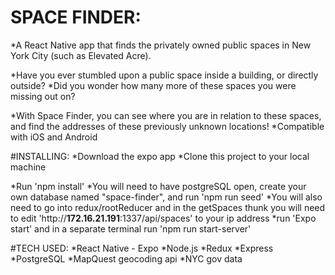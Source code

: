 # SPACE FINDER:
*A React Native app that finds the privately owned public spaces in New York City (such as Elevated Acre).

*Have you ever stumbled upon a public space inside a building, or directly outside?
*Did you wonder how many more of these spaces you were missing out on?


*With Space Finder, you can see where you are in relation to these spaces, and find the addresses of these previously unknown locations!
*Compatible with iOS and Android

#INSTALLING:
*Download the expo app
*Clone this project to your local machine

*Run 'npm install'
*You will need to have postgreSQL open, create your own database named "space-finder", and run 'npm run seed'
*You will also need to go into redux/rootReducer and in the getSpaces thunk you will need to edit 'http://**172.16.21.191**:1337/api/spaces' to your ip address
*run 'Expo start' and in a separate terminal run 'npm run start-server'

#TECH USED:
*React Native - Expo
*Node.js
*Redux
*Express
*PostgreSQL
*MapQuest geocoding api
*NYC gov data
